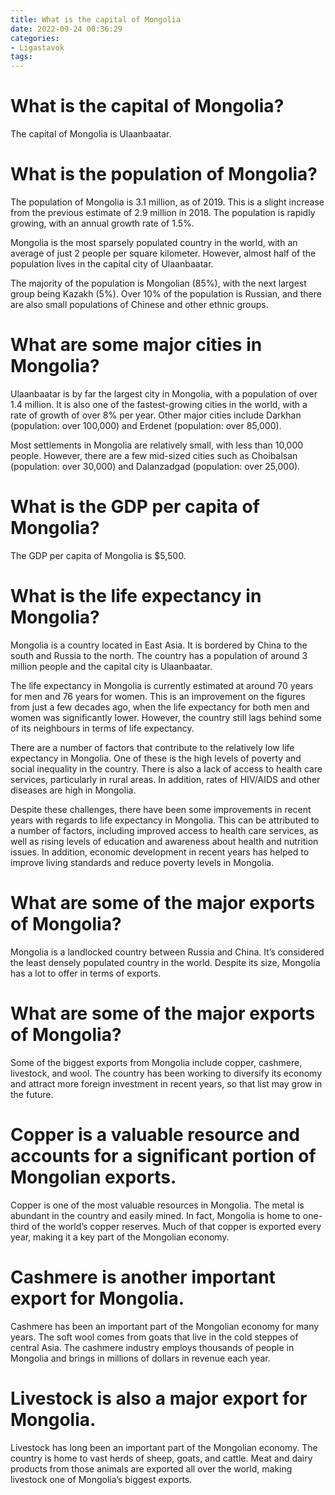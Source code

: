```yaml
---
title: What is the capital of Mongolia
date: 2022-09-24 00:36:29
categories:
- Ligastavok
tags:
---
```



#  What is the capital of Mongolia?

The capital of Mongolia is Ulaanbaatar.

#  What is the population of Mongolia?

The population of Mongolia is 3.1 million, as of 2019. This is a slight increase from the previous estimate of 2.9 million in 2018. The population is rapidly growing, with an annual growth rate of 1.5%.

Mongolia is the most sparsely populated country in the world, with an average of just 2 people per square kilometer. However, almost half of the population lives in the capital city of Ulaanbaatar.

The majority of the population is Mongolian (85%), with the next largest group being Kazakh (5%). Over 10% of the population is Russian, and there are also small populations of Chinese and other ethnic groups.

#  What are some major cities in Mongolia?

Ulaanbaatar is by far the largest city in Mongolia, with a population of over 1.4 million. It is also one of the fastest-growing cities in the world, with a rate of growth of over 8% per year. Other major cities include Darkhan (population: over 100,000) and Erdenet (population: over 85,000).

Most settlements in Mongolia are relatively small, with less than 10,000 people. However, there are a few mid-sized cities such as Choibalsan (population: over 30,000) and Dalanzadgad (population: over 25,000).

#  What is the GDP per capita of Mongolia?

The GDP per capita of Mongolia is $5,500.

#  What is the life expectancy in Mongolia?

Mongolia is a country located in East Asia. It is bordered by China to the south and Russia to the north. The country has a population of around 3 million people and the capital city is Ulaanbaatar.

The life expectancy in Mongolia is currently estimated at around 70 years for men and 76 years for women. This is an improvement on the figures from just a few decades ago, when the life expectancy for both men and women was significantly lower. However, the country still lags behind some of its neighbours in terms of life expectancy.

There are a number of factors that contribute to the relatively low life expectancy in Mongolia. One of these is the high levels of poverty and social inequality in the country. There is also a lack of access to health care services, particularly in rural areas. In addition, rates of HIV/AIDS and other diseases are high in Mongolia.

Despite these challenges, there have been some improvements in recent years with regards to life expectancy in Mongolia. This can be attributed to a number of factors, including improved access to health care services, as well as rising levels of education and awareness about health and nutrition issues. In addition, economic development in recent years has helped to improve living standards and reduce poverty levels in Mongolia.

#  What are some of the major exports of Mongolia?

Mongolia is a landlocked country between Russia and China. It’s considered the least densely populated country in the world. Despite its size, Mongolia has a lot to offer in terms of exports.

# What are some of the major exports of Mongolia?

Some of the biggest exports from Mongolia include copper, cashmere, livestock, and wool. The country has been working to diversify its economy and attract more foreign investment in recent years, so that list may grow in the future.

# Copper is a valuable resource and accounts for a significant portion of Mongolian exports.

Copper is one of the most valuable resources in Mongolia. The metal is abundant in the country and easily mined. In fact, Mongolia is home to one-third of the world’s copper reserves. Much of that copper is exported every year, making it a key part of the Mongolian economy.

# Cashmere is another important export for Mongolia.

Cashmere has been an important part of the Mongolian economy for many years. The soft wool comes from goats that live in the cold steppes of central Asia. The cashmere industry employs thousands of people in Mongolia and brings in millions of dollars in revenue each year.

# Livestock is also a major export for Mongolia.

Livestock has long been an important part of the Mongolian economy. The country is home to vast herds of sheep, goats, and cattle. Meat and dairy products from those animals are exported all over the world, making livestock one of Mongolia’s biggest exports.
